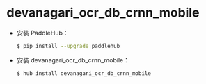 # devanagari_ocr_db_crnn_mobile
* 安装 PaddleHub：

    ```bash
    $ pip install --upgrade paddlehub
    ```

* 安装 devanagari_ocr_db_crnn_mobile：

    ```bash
    $ hub install devanagari_ocr_db_crnn_mobile
    ```
